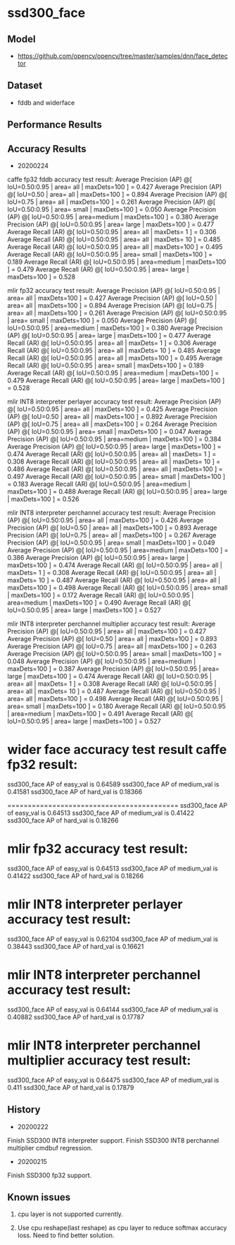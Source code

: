 # ssd300_face

## Model
- https://github.com/opencv/opencv/tree/master/samples/dnn/face_detector

## Dataset

- fddb and widerface

## Performance Results

## Accuracy Results

- 20200224

caffe fp32 fddb accuracy test result:
 Average Precision  (AP) @[ IoU=0.50:0.95 | area=   all | maxDets=100 ] = 0.427
 Average Precision  (AP) @[ IoU=0.50      | area=   all | maxDets=100 ] = 0.894
 Average Precision  (AP) @[ IoU=0.75      | area=   all | maxDets=100 ] = 0.261
 Average Precision  (AP) @[ IoU=0.50:0.95 | area= small | maxDets=100 ] = 0.050
 Average Precision  (AP) @[ IoU=0.50:0.95 | area=medium | maxDets=100 ] = 0.380
 Average Precision  (AP) @[ IoU=0.50:0.95 | area= large | maxDets=100 ] = 0.477
 Average Recall     (AR) @[ IoU=0.50:0.95 | area=   all | maxDets=  1 ] = 0.306
 Average Recall     (AR) @[ IoU=0.50:0.95 | area=   all | maxDets= 10 ] = 0.485
 Average Recall     (AR) @[ IoU=0.50:0.95 | area=   all | maxDets=100 ] = 0.495
 Average Recall     (AR) @[ IoU=0.50:0.95 | area= small | maxDets=100 ] = 0.189
 Average Recall     (AR) @[ IoU=0.50:0.95 | area=medium | maxDets=100 ] = 0.479
 Average Recall     (AR) @[ IoU=0.50:0.95 | area= large | maxDets=100 ] = 0.528

mlir fp32 accuracy test result:
 Average Precision  (AP) @[ IoU=0.50:0.95 | area=   all | maxDets=100 ] = 0.427
 Average Precision  (AP) @[ IoU=0.50      | area=   all | maxDets=100 ] = 0.894
 Average Precision  (AP) @[ IoU=0.75      | area=   all | maxDets=100 ] = 0.261
 Average Precision  (AP) @[ IoU=0.50:0.95 | area= small | maxDets=100 ] = 0.050
 Average Precision  (AP) @[ IoU=0.50:0.95 | area=medium | maxDets=100 ] = 0.380
 Average Precision  (AP) @[ IoU=0.50:0.95 | area= large | maxDets=100 ] = 0.477
 Average Recall     (AR) @[ IoU=0.50:0.95 | area=   all | maxDets=  1 ] = 0.306
 Average Recall     (AR) @[ IoU=0.50:0.95 | area=   all | maxDets= 10 ] = 0.485
 Average Recall     (AR) @[ IoU=0.50:0.95 | area=   all | maxDets=100 ] = 0.495
 Average Recall     (AR) @[ IoU=0.50:0.95 | area= small | maxDets=100 ] = 0.189
 Average Recall     (AR) @[ IoU=0.50:0.95 | area=medium | maxDets=100 ] = 0.479
 Average Recall     (AR) @[ IoU=0.50:0.95 | area= large | maxDets=100 ] = 0.528

mlir INT8 interpreter perlayer accuracy test result:
 Average Precision  (AP) @[ IoU=0.50:0.95 | area=   all | maxDets=100 ] = 0.425
 Average Precision  (AP) @[ IoU=0.50      | area=   all | maxDets=100 ] = 0.892
 Average Precision  (AP) @[ IoU=0.75      | area=   all | maxDets=100 ] = 0.264
 Average Precision  (AP) @[ IoU=0.50:0.95 | area= small | maxDets=100 ] = 0.047
 Average Precision  (AP) @[ IoU=0.50:0.95 | area=medium | maxDets=100 ] = 0.384
 Average Precision  (AP) @[ IoU=0.50:0.95 | area= large | maxDets=100 ] = 0.474
 Average Recall     (AR) @[ IoU=0.50:0.95 | area=   all | maxDets=  1 ] = 0.308
 Average Recall     (AR) @[ IoU=0.50:0.95 | area=   all | maxDets= 10 ] = 0.486
 Average Recall     (AR) @[ IoU=0.50:0.95 | area=   all | maxDets=100 ] = 0.497
 Average Recall     (AR) @[ IoU=0.50:0.95 | area= small | maxDets=100 ] = 0.183
 Average Recall     (AR) @[ IoU=0.50:0.95 | area=medium | maxDets=100 ] = 0.488
 Average Recall     (AR) @[ IoU=0.50:0.95 | area= large | maxDets=100 ] = 0.526

mlir INT8 interpreter perchannel accuracy test result:
 Average Precision  (AP) @[ IoU=0.50:0.95 | area=   all | maxDets=100 ] = 0.426
 Average Precision  (AP) @[ IoU=0.50      | area=   all | maxDets=100 ] = 0.893
 Average Precision  (AP) @[ IoU=0.75      | area=   all | maxDets=100 ] = 0.267
 Average Precision  (AP) @[ IoU=0.50:0.95 | area= small | maxDets=100 ] = 0.049
 Average Precision  (AP) @[ IoU=0.50:0.95 | area=medium | maxDets=100 ] = 0.386
 Average Precision  (AP) @[ IoU=0.50:0.95 | area= large | maxDets=100 ] = 0.474
 Average Recall     (AR) @[ IoU=0.50:0.95 | area=   all | maxDets=  1 ] = 0.308
 Average Recall     (AR) @[ IoU=0.50:0.95 | area=   all | maxDets= 10 ] = 0.487
 Average Recall     (AR) @[ IoU=0.50:0.95 | area=   all | maxDets=100 ] = 0.498
 Average Recall     (AR) @[ IoU=0.50:0.95 | area= small | maxDets=100 ] = 0.172
 Average Recall     (AR) @[ IoU=0.50:0.95 | area=medium | maxDets=100 ] = 0.490
 Average Recall     (AR) @[ IoU=0.50:0.95 | area= large | maxDets=100 ] = 0.527

mlir INT8 interpreter perchannel multiplier accuracy test result:
 Average Precision  (AP) @[ IoU=0.50:0.95 | area=   all | maxDets=100 ] = 0.427
 Average Precision  (AP) @[ IoU=0.50      | area=   all | maxDets=100 ] = 0.893
 Average Precision  (AP) @[ IoU=0.75      | area=   all | maxDets=100 ] = 0.263
 Average Precision  (AP) @[ IoU=0.50:0.95 | area= small | maxDets=100 ] = 0.048
 Average Precision  (AP) @[ IoU=0.50:0.95 | area=medium | maxDets=100 ] = 0.387
 Average Precision  (AP) @[ IoU=0.50:0.95 | area= large | maxDets=100 ] = 0.474
 Average Recall     (AR) @[ IoU=0.50:0.95 | area=   all | maxDets=  1 ] = 0.308
 Average Recall     (AR) @[ IoU=0.50:0.95 | area=   all | maxDets= 10 ] = 0.487
 Average Recall     (AR) @[ IoU=0.50:0.95 | area=   all | maxDets=100 ] = 0.498
 Average Recall     (AR) @[ IoU=0.50:0.95 | area= small | maxDets=100 ] = 0.180
 Average Recall     (AR) @[ IoU=0.50:0.95 | area=medium | maxDets=100 ] = 0.491
 Average Recall     (AR) @[ IoU=0.50:0.95 | area= large | maxDets=100 ] = 0.527

wider face accuracy test result
caffe fp32 result: 
==========================================
ssd300_face AP of easy_val is 0.64589
ssd300_face AP of medium_val is 0.41581
ssd300_face AP of hard_val is 0.18366

==========================================
ssd300_face AP of easy_val is 0.64513
ssd300_face AP of medium_val is 0.41422
ssd300_face AP of hard_val is 0.18266

mlir fp32 accuracy test result:
==========================================
ssd300_face AP of easy_val is 0.64513
ssd300_face AP of medium_val is 0.41422
ssd300_face AP of hard_val is 0.18266

mlir INT8 interpreter perlayer accuracy test result:
==========================================
ssd300_face AP of easy_val is 0.62104
ssd300_face AP of medium_val is 0.38443
ssd300_face AP of hard_val is 0.16621

mlir INT8 interpreter perchannel accuracy test result:
==========================================
ssd300_face AP of easy_val is 0.64144
ssd300_face AP of medium_val is 0.40882
ssd300_face AP of hard_val is 0.17787

mlir INT8 interpreter perchannel multiplier accuracy test result:
==========================================
ssd300_face AP of easy_val is 0.64475
ssd300_face AP of medium_val is 0.411
ssd300_face AP of hard_val is 0.17879

## History

- 20200222

Finish SSD300 INT8 interpreter support.
Finish SSD300 INT8 perchannel multiplier cmdbuf regression.

- 20200215

Finish SSD300 fp32 support.

## Known issues

1. cpu layer is not supported currently.

2. Use cpu reshape(last reshape) as cpu layer to reduce softmax accuracy loss. Need to find better solution. 

